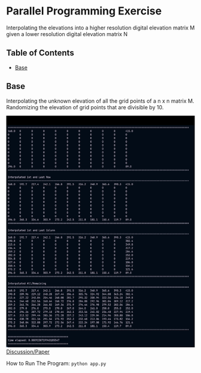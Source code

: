 # Parallel Programming Exercise
Interpolating the elevations into a higher resolution digital elevation matrix M given a lower resolution digital elevation matrix N

## Table of Contents
- [Base](#base)

## Base
Interpolating the unknown elevation of all the grid points of a n x n matrix M. Randomizing
the elevation of grid points that are divisible by 10.

![Screenshot](./assets/screenshots/base.png)
[Discussion/Paper](./assets/pdfs/base.pdf)

How to Run The Program:
`python app.py`
